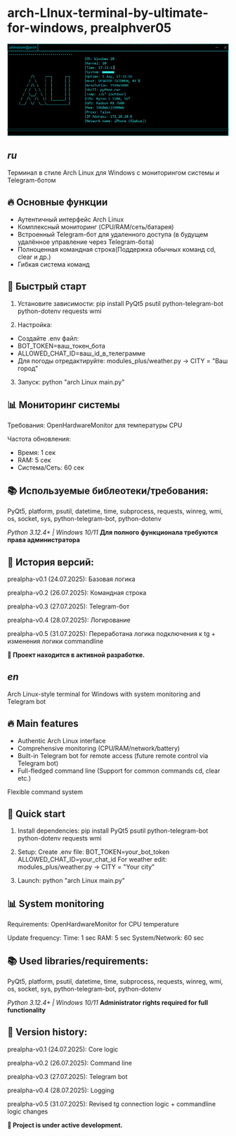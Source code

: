 

# arch-LInux-terminal-by-ultimate-for-windows, prealphver05
![Terminal Screenshot](scrns.png) 

## *ru* 
Терминал в стиле Arch Linux для Windows с мониторингом системы и Telegram-ботом

## 🔥 Основные функции
- Аутентичный интерфейс Arch Linux
- Комплексный мониторинг (CPU/RAM/сеть/батарея)
- Встроенный Telegram-бот для удаленного доступа (в будущем удалённое управление через Telegram-бота)
- Полноценная командная строка(Поддержка обычных команд cd, clear и др.)
- Гибкая система команд

## 🚀 Быстрый старт

1. Установите зависимости:
pip install PyQt5 psutil python-telegram-bot python-dotenv requests wmi

2. Настройка:
- Создайте .env файл:
- BOT_TOKEN=ваш_токен_бота
- ALLOWED_CHAT_ID=ваш_id_в_телеграмме
- Для погоды отредактируйте: modules_plus/weather.py -> CITY = "Ваш город"

3. Запуск:
python "arch Linux main.py"
  
## 📊 Мониторинг системы

Требования: OpenHardwareMonitor для температуры CPU

Частота обновления:
- Время: 1 сек
- RAM: 5 сек
- Система/Сеть: 60 сек

## 📚 Используемые библеотеки/требования:
PyQt5, platform, psutil, datetime, time, 
subprocess, requests, winreg, wmi, os, 
socket, sys, python-telegram-bot, python-dotenv

*Python 3.12.4+ | Windows 10/11*
**Для полного функционала требуются права администратора**

## 📅 История версий:
prealpha-v0.1 (24.07.2025): Базовая логика

prealpha-v0.2 (26.07.2025): Командная строка

prealpha-v0.3 (27.07.2025): Telegram-бот

prealpha-v0.4 (28.07.2025): Логирование

prealpha-v0.5 (31.07.2025): Переработана логика подключения к tg + изменения логики commandline

**📌 Проект находится в активной разработке.**



## *en*
Arch Linux-style terminal for Windows with system monitoring and Telegram bot

## 🔥 Main features
- Authentic Arch Linux interface
- Comprehensive monitoring (CPU/RAM/network/battery)
- Built-in Telegram bot for remote access (future remote control via Telegram bot)
- Full-fledged command line (Support for common commands cd, clear etc.)

Flexible command system

## 🚀 Quick start

1. Install dependencies:
pip install PyQt5 psutil python-telegram-bot python-dotenv requests wmi

2. Setup:
Create .env file:
BOT_TOKEN=your_bot_token
ALLOWED_CHAT_ID=your_chat_id
For weather edit: modules_plus/weather.py -> CITY = "Your city"

3. Launch:
python "arch Linux main.py"
  
## 📊 System monitoring

Requirements: OpenHardwareMonitor for CPU temperature

Update frequency:
Time: 1 sec
RAM: 5 sec
System/Network: 60 sec

## 📚 Used libraries/requirements:
PyQt5, platform, psutil, datetime, time, 
subprocess, requests, winreg, wmi, os, 
socket, sys, python-telegram-bot, python-dotenv

*Python 3.12.4+ | Windows 10/11*
**Administrator rights required for full functionality**

## 📅 Version history:
prealpha-v0.1 (24.07.2025): Core logic

prealpha-v0.2 (26.07.2025): Command line

prealpha-v0.3 (27.07.2025): Telegram bot

prealpha-v0.4 (28.07.2025): Logging

prealpha-v0.5 (31.07.2025): Revised tg connection logic + commandline logic changes

**📌 Project is under active development.**


